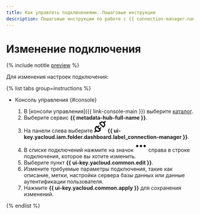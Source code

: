 ```yaml
---
title: Как управлять подключениями. Пошаговые инструкции
description: Пошаговые инструкции по работе с {{ connection-manager-name }} в {{ yandex-cloud }}. Из статьи вы узнаете, как изменять подключения.
---
```


# Изменение подключения

{% include notitle [preview](../../_includes/note-preview.md) %}

Для изменения настроек подключения:

{% list tabs group=instructions %}

- Консоль управления {#console}

  1. В [консоли управления]({{ link-console-main }}) выберите [каталог](../../resource-manager/concepts/resources-hierarchy.md#folder).
  1. Выберите сервис **{{ metadata-hub-full-name }}**.
  1. На панели слева выберите ![image](../../_assets/console-icons/plug-connection.svg) **{{ ui-key.yacloud.iam.folder.dashboard.label_connection-manager }}**.
  1. В списке подключений нажмите на значок ![image](../../_assets/console-icons/ellipsis.svg) справа в строке подключения, которое вы хотите изменить.
  1. Выберите пункт **{{ ui-key.yacloud.common.edit }}**.
  1. Измените требуемые параметры подключения, такие как описание, метки, настройки сервера базы данных или данные аутентификации пользователя.
  1. Нажмите **{{ ui-key.yacloud.common.apply }}** для сохранения изменений.

{% endlist %}


